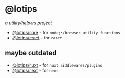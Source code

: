 # @lotips

*a utility/helpers project*

- [@lotips/core](/packages/core/README.md) - for `nodejs/browser utility functions`
- [@lotips/react](/packages/react/README.md) - for `react`

## maybe outdated

- [@lotips/nuxt](/packages/nuxt/README.md) - for `nuxt middlewares/plugins`
- [@lotips/next](/packages/next/README.md) - for `next`